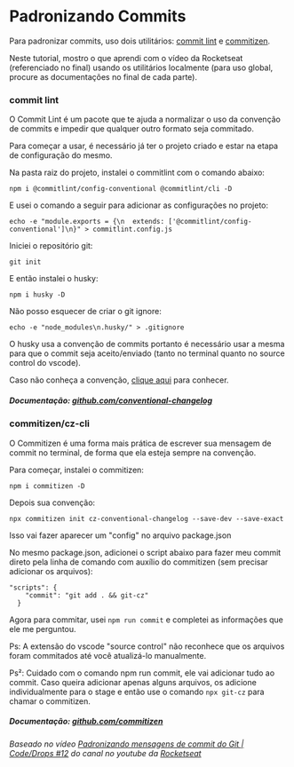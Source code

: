 # Padronizando Commits

Para padronizar commits, uso dois utilitários: [commit lint](#commit-lint) e [commitizen](#commitizencz-cli).

Neste tutorial, mostro o que aprendi com o vídeo da Rocketseat (referenciado no final) usando os utilitários localmente (para uso global, procure as documentações no final de cada parte).

### commit lint

O Commit Lint é um pacote que te ajuda a normalizar o uso da convenção de commits e impedir que qualquer outro formato seja commitado.

Para começar a usar, é necessário já ter o projeto criado e estar na etapa de configuração do mesmo.

Na pasta raiz do projeto, instalei o commitlint com o comando abaixo:

`npm i @commitlint/config-conventional @commitlint/cli -D`

E usei o comando a seguir para adicionar as configurações no projeto:

`echo -e "module.exports = {\n  extends: ['@commitlint/config-conventional']\n}" > commitlint.config.js`

Iniciei o repositório git:

`git init`

E então instalei o husky:

`npm i husky -D`

Não posso esquecer de criar o git ignore:

`echo -e "node_modules\n.husky/" > .gitignore`

O husky usa a convenção de commits portanto é necessário usar a mesma para que o commit seja aceito/enviado (tanto no terminal quanto no source control do vscode).

Caso não conheça a convenção, [clique aqui](https://commitlint.js.org/#/concepts-commit-conventions) para conhecer.

##### Documentação: [github.com/conventional-changelog](https://github.com/conventional-changelog/commitlint)

### commitizen/cz-cli

O Commitizen é uma forma mais prática de escrever sua mensagem de commit no terminal, de forma que ela esteja sempre na convenção.

Para começar, instalei o commitizen:

`npm i commitizen -D`

Depois sua convenção:

`npx commitizen init cz-conventional-changelog --save-dev --save-exact`

Isso vai fazer aparecer um "config" no arquivo package.json

No mesmo package.json, adicionei o script abaixo para fazer meu commit direto pela linha de comando com auxílio do commitizen (sem precisar adicionar os arquivos):

```
"scripts": {
    "commit": "git add . && git-cz"
  }
```

Agora para commitar, usei `npm run commit` e completei as informações que ele me perguntou.

Ps: A extensão do vscode "source control" não reconhece que os arquivos foram commitados até você atualizá-lo manualmente.

Ps²: Cuidado com o comando npm run commit, ele vai adicionar tudo ao commit. Caso queira adicionar apenas alguns arquivos, os adicione individualmente para o stage e então use o comando `npx git-cz` para chamar o commitizen.

##### Documentação: [github.com/commitizen](https://github.com/commitizen/cz-cli)


###### Baseado no vídeo [Padronizando mensagens de commit do Git | Code/Drops #12](https://www.youtube.com/watch?v=erInHkjxkL8) do canal no youtube da [Rocketseat](https://www.youtube.com/@rocketseat)